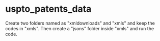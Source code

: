 # uspto_patents_data

Create two folders named as "xmldownloads" and "xmls" and keep the codes in "xmls".
Then create a "jsons" folder inside "xmls" and run the code.
